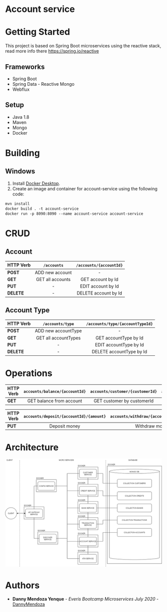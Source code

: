 Account service
======================
# Getting Started
This project is based on Spring Boot microservices using the reactive stack, read more info there https://spring.io/reactive

## Frameworks 
* Spring Boot
* Spring Data - Reactive Mongo
* Webflux

## Setup
* Java 1.8
* Maven
* Mongo
* Docker

# Building
## Windows
1. Install [Docker Desktop](https://www.docker.com/products/docker-desktop).
2. Create an image and container for account-service using the following code:
```
mvn install
docker build . -t account-service
docker run -p 8090:8090 --name account-service account-service
```
# CRUD
## Account
| HTTP Verb  |     `/accounts`  |      `/accounts/{accountId}`      |   
| ---------- | :---------------: | :---------------: |
| **POST**| ADD new account | - |  
| **GET**| GET all accounts | GET account by Id |
| **PUT**| - | EDIT account by Id|  
| **DELETE**| - |DELETE account by Id|  

## Account Type
| HTTP Verb  |     `/accounts/type`  |      `/accounts/type/{accountTypeId}`      |   
| ---------- | :---------------: | :---------------: |
| **POST**| ADD new accountType | - |  
| **GET**| GET all accountTypes | GET accountType by Id |
| **PUT**| - | EDIT accountType by Id|  
| **DELETE**| - |DELETE accountType by Id|  

# Operations
| HTTP Verb  |   `accounts/balance/{accountId}` |`accounts/customer/{customerId}` |`accounts/{bankId}/{firstDate}/{finishDate}` | `accounts/transfer/{account1}/{account2}/{amount}`| `accounts/pay/credit/{accountId}/{creditId}/{amount}`|
| ---------- | :---------------: |:---------------: |:---------------: |:---------------: |:---------------: |
| **GET**| GET balance from account |GET customer by customerId |GET customers date range from a bank |Account transfer |Pay credit from account |

| HTTP Verb  |  `accounts/deposit/{accountId}/{amount}`  |`accounts/withdraw/{accountId}/{amount}`  |`accounts/atm/deposit/{accountId}/{amount}`  |`accounts/atm/withdraw/{accountId}/{amount}`  |`accounts/bank/atm/deposit/{accountId}/{amount}/{bankId}` |`accounts/bank/atm/withdraw/{accountId}/{amount}/{bankId}` |
| ---------- | :---------------: |:---------------: |:---------------: |:---------------: |:---------------: |:---------------: |
| **PUT**| Deposit money  |Withdraw money  |Deposit from ATM  |Withdraw from ATM  |Deposit from ATM to other bank  |Withdraw from ATM to other bank |



# Architecture

![Architecture](https://raw.githubusercontent.com/dmendozy/config-service/master/files/arch.png)

# Authors

* **Danny Mendoza Yenque** - *Everis Bootcamp Microservices July 2020* - [DannyMendoza](https://github.com/dmendozy)
